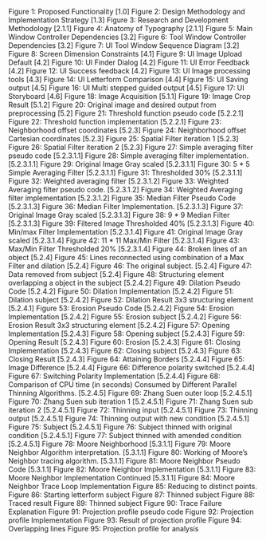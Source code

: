 

Figure 1: Proposed Functionality [1.0]
Figure 2: Design Methodology and Implementation Strategy [1.3]
Figure 3: Research and Development Methodology [2.1.1]
Figure 4: Anatomy of Typography [2.1.1]
Figure 5: Main Window Controller Dependencies [3.2]
Figure 6: Tool Window Controller Dependencies [3.2]
Figure 7: UI Tool Window Sequence Diagram [3.2]
Figure 8: Screen Dimension Constraints [4.1]
Figure 9: UI Image Upload Default [4.2]
Figure 10: UI Finder Dialog [4.2]
Figure 11: UI Error Feedback [4.2]
Figure 12: UI Success feedback [4.2]
Figure 13: UI Image processing tools [4.3]
Figure 14: UI Letterform Comparison [4.4]
Figure 15: UI Saving output [4.5]
Figure 16: UI Multi stepped guided output [4.5]
Figure 17: UI Storyboard [4.6]
Figure 18: Image Acquisition [5.1.1]
Figure 19: Image Crop Result [5.1.2]
Figure 20: Original image and desired output from preprocessing [5.2]
Figure 21: Threshold function pseudo code [5.2.2.1]
Figure 22: Threshold function implementation [5.2.2.1]
Figure 23: Neighborhood offset coordinates [5.2.3]
Figure 24: Neighborhood offset Cartesian coordinates [5.2.3]
Figure 25: Spatial Filter iteration 1 [5.2.3]
Figure 26: Spatial Filter iteration 2 [5.2.3]
Figure 27: Simple averaging filter pseudo code [5.2.3.1.1]
Figure 28: Simple averaging filter implementation. [5.2.3.1.1]
Figure 29: Original Image Gray scaled [5.2.3.1.1]
Figure 30: 5 * 5 Simple Averaging Filter [5.2.3.1.1]
Figure 31: Thresholded 30% [5.2.3.1.1]
Figure 32: Weighted averaging filter [5.2.3.1.2]
Figure 33: Weighted Averaging filter pseudo code. [5.2.3.1.2]
Figure 34: Weighted Averaging filter implementation [5.2.3.1.2]
Figure 35: Median Filter Pseudo Code [5.2.3.1.3]
Figure 36: Median Filter Implementation. [5.2.3.1.3]
Figure 37: Original Image Gray scaled [5.2.3.1.3]
Figure 38: 9 * 9 Median Filter [5.2.3.1.3]
Figure 39: Filtered Image Thresholded 40% [5.2.3.1.3]
Figure 40: Min/max Filter Implementation [5.2.3.1.4]
Figure 41: Original Image Gray scaled [5.2.3.1.4]
Figure 42: 11 * 11 Max/Min Filter [5.2.3.1.4]
Figure 43: Max/Min Filter Thresholded 20% [5.2.3.1.4]
Figure 44: Broken lines of an object [5.2.4]
Figure 45: Lines reconnected using combination of a Max Filter and dilation [5.2.4]
Figure 46: The original subject. [5.2.4]
Figure 47: Data removed from subject [5.2.4]
Figure 48: Structuring element overlapping a object in the subject [5.2.4.2]
Figure 49: Dilation Pseudo Code [5.2.4.2]
Figure 50: Dilation Implementation [5.2.4.2]
Figure 51: Dilation subject [5.2.4.2]
Figure 52: Dilation Result 3x3 structuring element [5.2.4.1]
Figure 53: Erosion Pseudo Code [5.2.4.2]
Figure 54: Erosion Implementation [5.2.4.2]
Figure 55: Erosion subject [5.2.4.2]
Figure 56: Erosion Result 3x3 structuring element [5.2.4.2]
Figure 57: Opening Implementation [5.2.4.3]
Figure 58: Opening subject [5.2.4.3]
Figure 59: Opening Result [5.2.4.3]
Figure 60: Erosion [5.2.4.3]
Figure 61: Closing Implementation [5.2.4.3]
Figure 62: Closing subject [5.2.4.3]
Figure 63: Closing Result [5.2.4.3]
Figure 64: Attaining Borders [5.2.4.4]
Figure 65: Image Difference [5.2.4.4]
Figure 66: Difference polarity switched [5.2.4.4]
Figure 67: Switching Polarity Implementation [5.2.4.4]
Figure 68: Comparison of CPU time (in seconds) Consumed by Different Parallel Thinning Algorithms. [5.2.4.5]
Figure 69: Zhang Suen outer loop [5.2.4.5.1]
Figure 70: Zhang Suen sub iteration 1 [5.2.4.5.1]
Figure 71: Zhang Suen sub iteration 2 [5.2.4.5.1]
Figure 72: Thinning input [5.2.4.5.1]
Figure 73: Thinning output [5.2.4.5.1]
Figure 74: Thinning output with new condition [5.2.4.5.1]
Figure 75: Subject [5.2.4.5.1]
Figure 76: Subject thinned with original condition [5.2.4.5.1]
Figure 77: Subject thinned with amended condition [5.2.4.5.1]
Figure 78: Moore Neighborhood [5.3.1.1]
Figure 79: Moore Neighbor Algorithm interpretation. [5.3.1.1]
Figure 80: Working of Moore’s Neighbor tracing algorithm. [5.3.1.1]
Figure 81: Moore Neighbor Pseudo Code [5.3.1.1]
Figure 82: Moore Neighbor Implementation [5.3.1.1]
Figure 83: Moore Neighbor Implementation Continued [5.3.1.1]
Figure 84: Moore Neighbor Trace Loop Implementation
Figure 85: Reducing to distinct points.
Figure 86: Starting letterform subject
Figure 87: Thinned subject
Figure 88: Traced result
Figure 89: Thinned subject
Figure 90: Trace Failure Explanation
Figure 91: Projection profile pseudo code
Figure 92: Projection profile Implementation
Figure 93: Result of projection profile 
Figure 94: Overlapping lines
Figure 95: Projection profile for analysis

